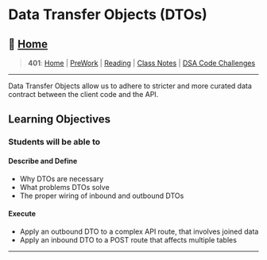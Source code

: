# Data Transfer Objects (DTOs)

## 🏡 [**Home**](https://mistidinzy.github.io/ReadingNotes/)

> **401**: [Home](https://mistidinzy.github.io/ReadingNotes/401home.html)
|
[PreWork](https://mistidinzy.github.io/ReadingNotes/401/preworkRM.html)
|
[Reading](https://mistidinzy.github.io/ReadingNotes/401/ReadingRM.html)
|
[Class Notes](https://mistidinzy.github.io/ReadingNotes/401/ClassRM.html)
|
[DSA Code Challenges](https://mistidinzy.github.io/data-structures-and-algorithms/)

_____

Data Transfer Objects allow us to adhere to stricter and more curated data contract between the client code and the API.

## Learning Objectives

### Students will be able to

#### Describe and Define

- Why DTOs are necessary
- What problems DTOs solve
- The proper wiring of inbound and outbound DTOs

#### Execute

- Apply an outbound DTO to a complex API route, that involves joined data
- Apply an inbound DTO to a POST route that affects multiple tables

_____

